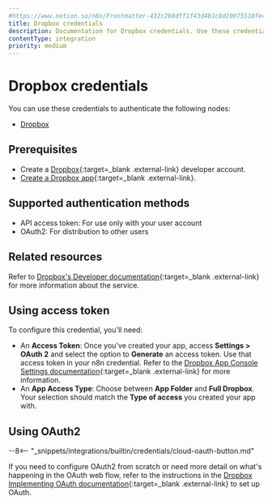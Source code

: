 ```yaml
---
#https://www.notion.so/n8n/Frontmatter-432c2b8dff1f43d4b1c8d20075510fe4
title: Dropbox credentials
description: Documentation for Dropbox credentials. Use these credentials to authenticate Dropbox in n8n, a workflow automation platform.
contentType: integration
priority: medium
---
```


# Dropbox credentials

You can use these credentials to authenticate the following nodes:

- [Dropbox](/integrations/builtin/app-nodes/n8n-nodes-base.dropbox/)

## Prerequisites

- Create a [Dropbox](https://www.dropbox.com/developers){:target=_blank .external-link} developer account.
- [Create a Dropbox app](https://www.dropbox.com/developers/reference/getting-started?_tk=guides_lp&_ad=guides2&_camp=get_started#app%20console){:target=_blank .external-link}.

## Supported authentication methods

- API access token: For use only with your user account
- OAuth2: For distribution to other users

## Related resources

Refer to [Dropbox's Developer documentation](https://www.dropbox.com/developers/documentation){:target=_blank .external-link} for more information about the service.

## Using access token

To configure this credential, you'll need:

- An **Access Token**: Once you've created your app, access **Settings > OAuth 2** and select the option to **Generate** an access token. Use that access token in your n8n credential. Refer to the [Dropbox App Console Settings documentation](https://www.dropbox.com/developers/reference/getting-started?_tk=guides_lp&_ad=guides2&_camp=get_started#app%20console){:target=_blank .external-link} for more information.
- An **App Access Type**: Choose between **App Folder** and **Full Dropbox**. Your selection should match the **Type of access** you created your app with.

## Using OAuth2

--8<-- "_snippets/integrations/builtin/credentials/cloud-oauth-button.md"

If you need to configure OAuth2 from scratch or need more detail on what's happening in the OAuth web flow, refer to the instructions in the [Dropbox Implementing OAuth documentation](https://developers.dropbox.com/oauth-guide#implementing-oauth){:target=_blank .external-link} to set up OAuth.


